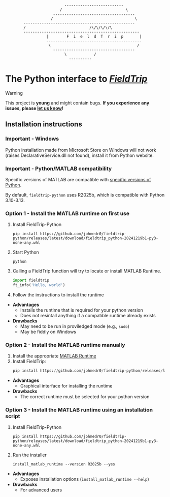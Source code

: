 ```
                          --------------------------
                        /                            \
                     ------------------------------------
                    /                                    \
        -------------------------------------------------
        /                            /\/\/\/\/\ 
        ---------------------------------------------------
                  |        F  i  e  l  d  T  r  i  p       |
                  ------------------------------------------
                   \                                      /
                     ------------------------------------
                          \            /
                            ----------
```

# The Python interface to _[FieldTrip](https://www.fieldtriptoolbox.org)_
<!-- ![PyPI - Python Version](https://img.shields.io/pypi/pyversions/fieldtrip-python)
![PyPI - License](https://img.shields.io/pypi/l/fieldtrip-python)
![PyPI - Version](https://img.shields.io/pypi/v/fieldtrip-python)
![GitHub Actions Workflow Status](https://img.shields.io/github/actions/workflow/status/fieldtrip/fieldtrip-python/.github%2Fworkflows%2Frun_unit_tests.yml) -->

> [!WARNING]
> This project is **young** and might contain bugs.
> **If you experience any issues, please [let us know](https://github.com/fieldtrip/fieldtrip-python/issues)!**

## Installation instructions

### Important - Windows

Python installation made from Microsoft Store on Windows will not work
(raises DeclarativeService.dll not found), install it from Python website.

### Important - Python/MATLAB compatibility

Specific versions of MATLAB are compatible with
[specific versions of Python](https://uk.mathworks.com/support/requirements/python-compatibility.html).

By default, `fieldtrip-python` uses R2025b, which is compatible with Python 3.10-3.13. 

### Option 1 - Install the MATLAB runtime on first use

1. Install FieldTrip-Python
   ```shell
   pip install https://github.com/johmedr0/fieldtrip-python/releases/latest/download/fieldtrip_python-20241219b1-py3-none-any.whl
   ```
2. Start Python 
   ```shell
   python
   ```
3. Calling a FieldTrip function will try to locate or install MATLAB Runtime. 
   ```python 
   import fieldtrip
   ft_info('Hello, world')
   ``` 
4. Follow the instructions to install the runtime

- **Advantages**
  - Installs the runtime that is required for your python version
  - Does not resintall anything if a compatible runtime already exists
- **Drawbacks**
  - May need to be run in proviledged mode (e.g., `sudo`)
  - May be fiddly on Windows

### Option 2 - Install the MATLAB runtime manually

1. Install the appropriate [MATLAB Runtime](https://uk.mathworks.com/products/compiler/matlab-runtime.html)
2. Install FieldTrip:
   ```python
   pip install https://github.com/johmedr0/fieldtrip-python/releases/latest/download/fieldtrip_python-20241219b1-py3-none-any.whl
   ```

- **Advantages**
  - Graphical interface for installing the runtime
- **Drawbacks**
  - The correct runtime must be selected for your python version

### Option 3 - Install the MATLAB runtime using an installation script

1. Install FieldTrip-Python
   ```shell
   pip install https://github.com/johmedr0/fieldtrip-python/releases/latest/download/fieldtrip_python-20241219b1-py3-none-any.whl
   ```
2. Run the installer
   ```shell
   install_matlab_runtime --version R2025b --yes
   ```

- **Advantages**
  - Exposes installation options (`install_matlab_runtime --help`)
- **Drawbacks**
  - For advanced users

